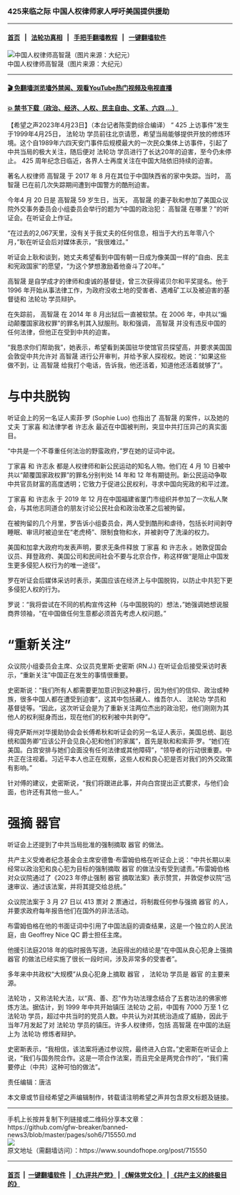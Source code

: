 ### 425来临之际 中国人权律师家人呼吁美国提供援助
------------------------

#### [首页](https://github.com/gfw-breaker/banned-news3/blob/master/README.md) &nbsp;&nbsp;|&nbsp;&nbsp; [法轮功真相](https://github.com/begood0513/basic/blob/master/README.md)  &nbsp;&nbsp;|&nbsp;&nbsp; [手把手翻墙教程](https://github.com/gfw-breaker/guides/wiki)  &nbsp;&nbsp;|&nbsp;&nbsp; [一键翻墙软件](https://github.com/gfw-breaker/nogfw/blob/master/README.md)  



<div><img alt="中国人权律师高智晟（图片来源：大纪元）" src="https://img.soundofhope.org/2021-08/4f45a9a9-25f5-415d-8c19-3ddf9ef09bdf-1628824334188.jpeg"/>
<br/><figcaption class="caption">
 中国人权律师高智晟（图片来源：大纪元）
</figcaption></div><hr/>

#### [ 🎬  免翻墙浏览墙外禁闻、观看YouTube热门视频及电视直播](https://github.com/gfw-breaker/HelloWorld)

#### [ 💥  禁书下载（政治、经济、人权、民主自由、文革、六四 ...）](https://github.com/gfw-breaker/books/blob/master/README.md)

<div><div class="Content__Wrapper sc-1bvya0-0 elmmKw article_body" data-checkusr="" itemprop="articleBody">
 <div id="post_place_1">
 </div>
 <p class="meta-top">
  <span class="meta">
   【希望之声2023年4月23日】（本台记者陈雯韵综合编译）
  </span>
  “
  <ok href="/term/44573">
   425
  </ok>
  上访事件”发生于1999年4月25日，
  <ok href="/term/968">
   法轮功
  </ok>
  学员前往北京请愿，希望当局能够提供开放的修炼环境。这个自1989年六四天安门事件后规模最大的一次民众集体上访事件，引起了中共当局的极大关注，随后便对
  <ok href="/term/968">
   法轮功
  </ok>
  学员进行了长达20年的迫害，至今仍未停止。
  <ok href="/term/44573">
   425
  </ok>
  周年纪念日临近，各界人士再度关注在中国大陆依旧持续的迫害。
 </p>
 <p>
  著名人权律师
  <ok href="/term/2375">
   高智晟
  </ok>
  于 2017 年 8 月在其位于中国陕西省的家中失踪。当时，
  <ok href="/term/2375">
   高智晟
  </ok>
  已在前几次失踪期间遭到中国警方的酷刑迫害。
 </p>
 <p>
  今年4 月 20 日是
  <ok href="/term/2375">
   高智晟
  </ok>
  59 岁生日，当天，
  <ok href="/term/2375">
   高智晟
  </ok>
  的妻子耿和参加了美国众议院外交事务委员会小组委员会举行的题为“中国的政治犯：
  <ok href="/term/2375">
   高智晟
  </ok>
  在哪里？”的听证会。在听证会上作证。
 </p>
 <p>
  “在过去的2,067天里，没有关于我丈夫的任何信息，相当于大约五年零八个月，”耿在听证会后对媒体表示，“我很难过。”
 </p>
 <p>
  听证会上耿和谈到，她丈夫希望看到中国有朝一日成为像美国一样的“自由、民主和宪政国家”的愿望，“为这个梦想激励着他奋斗了20年。”
 </p>
 <p>
  <ok href="/term/2375">
   高智晟
  </ok>
  是自学成才的律师和虔诚的基督徒，曾三次获得诺贝尔和平奖提名。他于 1996 年开始从事法律工作，为政府没收土地的受害者、遇难矿工以及被迫害的基督徒和
  <ok href="/term/968">
   法轮功
  </ok>
  学员辩护。
 </p>
 <p>
  在失踪前，
  <ok href="/term/2375">
   高智晟
  </ok>
  在 2014 年 8 月出狱后一直被软禁。在 2006 年，中共以“煽动颠覆国家政权罪”的罪名判其入狱服刑。耿和强调，
  <ok href="/term/2375">
   高智晟
  </ok>
  并没有违反中国的任何法律，但他正在受到中共的迫害。
 </p>
 <p>
  “我恳求你们帮助我”，她表示，希望看到美国驻华使馆官员探望高，并要求美国国会敦促中共允许对
  <ok href="/term/2375">
   高智晟
  </ok>
  进行公开审判，并给予家人探视权。她说：“如果这些做不到，让
  <ok href="/term/2375">
   高智晟
  </ok>
  给我打个电话，告诉我，他还活着，知道他还活着就够了”。
 </p>
 <h1>
  与中共脱钩
 </h1>
 <p>
  听证会上的另一名证人索菲·罗 (Sophie Luo) 也指出了
  <ok href="/term/2375">
   高智晟
  </ok>
  的案件，以及她的丈夫
  <ok href="/term/94612">
   丁家喜
  </ok>
  和法律学者
  <ok href="/term/8363">
   许志永
  </ok>
  最近在中国被判刑，突显中共打压异己的真实面目。
 </p>
 <p>
  “中共是一个不尊重任何法治的野蛮政府，”罗在她的证词中说。
 </p>
 <p>
  <ok href="/term/94612">
   丁家喜
  </ok>
  和
  <ok href="/term/8363">
   许志永
  </ok>
  都是人权律师和新公民运动的知名人物。他们在 4 月 10 日被中共以“颠覆国家政权罪”的罪名分别判处 14 年和 12 年有期徒刑。新公民运动争取中共官员财富的高度透明；它致力于促进公民权利，寻求中国向宪政的和平过渡。
 </p>
 <p>
  <ok href="/term/94612">
   丁家喜
  </ok>
  和
  <ok href="/term/8363">
   许志永
  </ok>
  于 2019 年 12 月在中国福建省厦门市组织并参加了一次私人聚会，与其他志同道合的朋友讨论公民社会和政治改革之后被拘留。
 </p>
 <p>
  在被拘留的几个月里，罗告诉小组委员会，两人受到酷刑和虐待，包括长时间剥夺睡眠、审讯时被迫坐在“老虎椅”、限制食物和水，并被剥夺了洗澡的权力。
 </p>
 <p>
  美国和加拿大政府均发表声明，要求无条件释放
  <ok href="/term/94612">
   丁家喜
  </ok>
  和
  <ok href="/term/8363">
   许志永
  </ok>
  。她敦促国会议员、拜登政府、美国公司和民间社会不要与北京合作，称这样做“是阻止中国发生更多侵犯人权行为的唯一途径”。
 </p>
 <p>
  罗在听证会后媒体采访时表示，美国应该在经济上与中国脱钩，以防止中共犯下更多侵犯人权的行为。
 </p>
 <p>
  罗说：“我将尝试在不同的机构宣传这种（与中国脱钩的）想法，”她强调她想说服商界领袖，“在中国做任何生意都必须首先考虑人权问题。”
 </p>
 <h1>
  “重新关注”
 </h1>
 <p>
  众议院小组委员会主席、众议员克里斯·史密斯 (RN.J.) 在听证会后接受采访时表示，“重新关注”中国正在发生的事情很重要。
 </p>
 <p>
  史密斯说：“我们所有人都需要更加意识到这种暴行，因为他们的信仰、政治或种族，很多中国人都在遭受到迫害”，这其中包括藏人、维吾尔人、
  <ok href="/term/968">
   法轮功
  </ok>
  学员和基督徒等。“因此，这次听证会是为了重新关注两位杰出的政治犯，他们刚刚为其他人的权利挺身而出，现在他们的权利被中共剥夺”。
 </p>
 <p>
  得克萨斯州对华援助协会会长傅希秋和听证会的另一名证人表示，美国总统、副总统和国务卿“应该公开会见良心犯和他们的家属”，首先是耿和和索菲·罗。“她们在美国。白宫安排与她们会面没有任何法律或其他障碍”，“领导者的行动很重要。中共正在注视着。习近平本人也正在观察，这些人权和良心犯是否对我们的外交政策有影响。”
 </p>
 <p>
  针对傅的建议，史密斯说，“我们将跟进此事，并向白宫提出正式要求，与他们会面，也许还有其他一些人。”
 </p>
 <h1>
  强摘
  <ok href="/term/16202">
   器官
  </ok>
 </h1>
 <p>
  听证会上还提到了中共当局批准的强制摘取
  <ok href="/term/16202">
   器官
  </ok>
  的做法。
 </p>
 <p>
  共产主义受难者纪念基金会主席安德鲁·布雷姆伯格在听证会上说：“中共长期以来经常以政治犯和良心犯为目标的强制摘取
  <ok href="/term/16202">
   器官
  </ok>
  的做法没有受到谴责。”布雷姆伯格对众议院通过了《2023 年停止强制
  <ok href="/term/16202">
   器官
  </ok>
  摘取法案》表示赞赏，并敦促参议院“迅速审议、通过该法案，并将其提交给总统。”
 </p>
 <p>
  众议院法案于 3 月 27 日以 413 票对 2 票通过，将制裁任何参与强摘
  <ok href="/term/16202">
   器官
  </ok>
  的人，并要求政府每年报告他们在国外的非法活动。
 </p>
 <p>
  布雷姆伯格在他的书面证词中引用了中国法庭的调查结果，这是一个独立的人民法庭，由 Geoffrey Nice QC 爵士担任主席。
 </p>
 <p>
  他援引法庭2018 年的临时报告写道，法庭得出的结论是“在中国从良心犯身上强摘
  <ok href="/term/16202">
   器官
  </ok>
  的做法已经实施了很长一段时间，涉及非常多的受害者”。
 </p>
 <p>
  多年来中共政权“大规模”从良心犯身上摘取
  <ok href="/term/16202">
   器官
  </ok>
  ，
  <ok href="/term/968">
   法轮功
  </ok>
  学员是
  <ok href="/term/16202">
   器官
  </ok>
  的主要来源。
 </p>
 <p>
  <ok href="/term/968">
   法轮功
  </ok>
  ，又称法轮大法，以“真、善、忍”作为功法理念结合了五套功法的佛家修炼方法。据估计，到 1999 年中共开始镇压
  <ok href="/term/968">
   法轮功
  </ok>
  之前，中国有 7000 万至 1 亿
  <ok href="/term/968">
   法轮功
  </ok>
  学员，超过中共当时的党员人数。中共认为对其统治造成了威胁，因此于当年7月发起了对
  <ok href="/term/968">
   法轮功
  </ok>
  学员的镇压。许多人权律师，包括
  <ok href="/term/2375">
   高智晟
  </ok>
  在中国的法庭上为
  <ok href="/term/968">
   法轮功
  </ok>
  修炼者辩护。
 </p>
 <p>
  史密斯表示，“我相信，该法案将通过参议院，最终进入白宫。”史密斯在听证会上说，“我们与国务院合作。这是一项合作法案，而且完全是两党合作的”，“我们需要停止（中共）这种可怕的做法”。
 </p>
 <p class="meta-btm">
  责任编辑：唐洁
 </p>
 <p class="meta-btm">
  本文章或节目经希望之声编辑制作，转载请注明希望之声并包含原文标题及链接。
 </p>
</div>
</div>
<hr/>
手机上长按并复制下列链接或二维码分享本文章：<br/>
https://github.com/gfw-breaker/banned-news3/blob/master/pages/soh6/715550.md <br/>
<a href='https://github.com/gfw-breaker/banned-news3/blob/master/pages/soh6/715550.md'><img src='https://github.com/gfw-breaker/banned-news3/blob/master/pages/soh6/715550.md.png'/></a> <br/>
原文地址（需翻墙访问）：https://www.soundofhope.org/post/715550


------------------------
#### [首页](https://github.com/gfw-breaker/banned-news3/blob/master/README.md) &nbsp;|&nbsp; [一键翻墙软件](https://github.com/gfw-breaker/nogfw/blob/master/README.md) &nbsp;| [《九评共产党》](https://github.com/gfw-breaker/9ping.md/blob/master/README.md#九评之一评共产党是什么) | [《解体党文化》](https://github.com/gfw-breaker/jtdwh.md/blob/master/README.md) | [《共产主义的终极目的》](https://github.com/gfw-breaker/gczydzjmd.md/blob/master/README.md)


<img src='http://gfw-breaker.win/banned-news3/pages/soh6/715550.md' width='0px' height='0px'/>